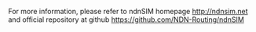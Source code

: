 For more information, please refer to ndnSIM homepage http://ndnsim.net and official repository at github https://github.com/NDN-Routing/ndnSIM